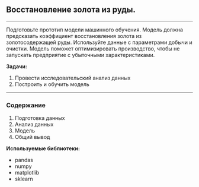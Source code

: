 ## Восстановление золота из руды.
------------
Подготовьте прототип модели машинного обучения.
Модель должна предсказать коэффициент восстановления золота из золотосодержащей руды. Используйте данные с параметрами добычи и очистки.
Модель поможет оптимизировать производство, чтобы не запускать предприятие с убыточными характеристиками.

**Задачи:**
1. Провести исследовательский анализ данных
2. Построить и обучить модель
----------------
### Содержание
1. Подготовка данных
2. Анализ данных
3. Модель
4. Общий вывод

**Используемые библиотеки:**
* pandas
* numpy
* matplotlib
* sklearn